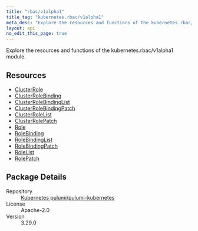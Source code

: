 ```yaml
---
title: "rbac/v1alpha1"
title_tag: "kubernetes.rbac/v1alpha1"
meta_desc: "Explore the resources and functions of the kubernetes.rbac/v1alpha1 module."
layout: api
no_edit_this_page: true
---
```


<!-- WARNING: this file was generated by Pulumi Docs Generator. -->
<!-- Do not edit by hand unless you're certain you know what you are doing! -->

Explore the resources and functions of the kubernetes.rbac/v1alpha1 module.

<h2 id="resources">Resources</h2>
<ul class="api">
    <li><a href="clusterrole/" title="ClusterRole"><span class="api-symbol api-symbol--resource"></span>ClusterRole</a></li>
    <li><a href="clusterrolebinding/" title="ClusterRoleBinding"><span class="api-symbol api-symbol--resource"></span>ClusterRoleBinding</a></li>
    <li><a href="clusterrolebindinglist/" title="ClusterRoleBindingList"><span class="api-symbol api-symbol--resource"></span>ClusterRoleBindingList</a></li>
    <li><a href="clusterrolebindingpatch/" title="ClusterRoleBindingPatch"><span class="api-symbol api-symbol--resource"></span>ClusterRoleBindingPatch</a></li>
    <li><a href="clusterrolelist/" title="ClusterRoleList"><span class="api-symbol api-symbol--resource"></span>ClusterRoleList</a></li>
    <li><a href="clusterrolepatch/" title="ClusterRolePatch"><span class="api-symbol api-symbol--resource"></span>ClusterRolePatch</a></li>
    <li><a href="role/" title="Role"><span class="api-symbol api-symbol--resource"></span>Role</a></li>
    <li><a href="rolebinding/" title="RoleBinding"><span class="api-symbol api-symbol--resource"></span>RoleBinding</a></li>
    <li><a href="rolebindinglist/" title="RoleBindingList"><span class="api-symbol api-symbol--resource"></span>RoleBindingList</a></li>
    <li><a href="rolebindingpatch/" title="RoleBindingPatch"><span class="api-symbol api-symbol--resource"></span>RoleBindingPatch</a></li>
    <li><a href="rolelist/" title="RoleList"><span class="api-symbol api-symbol--resource"></span>RoleList</a></li>
    <li><a href="rolepatch/" title="RolePatch"><span class="api-symbol api-symbol--resource"></span>RolePatch</a></li>
</ul>

<h2 id="package-details">Package Details</h2>
<dl class="package-details">
	<dt>Repository</dt>
	<dd><a href="https://github.com/pulumi/pulumi-kubernetes">Kubernetes pulumi/pulumi-kubernetes</a></dd>
	<dt>License</dt>
	<dd>Apache-2.0</dd>
	<dt>Version</dt>
	<dd>3.29.0</dd>
</dl>

